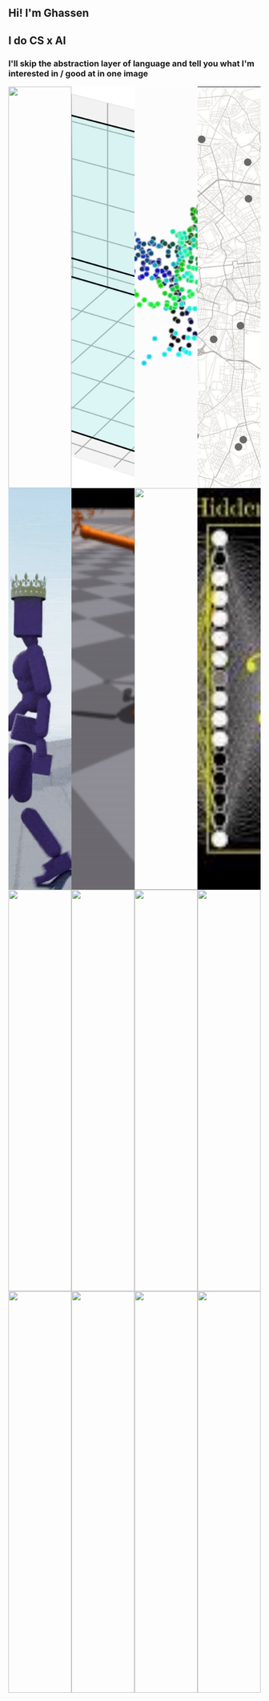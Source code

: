 <h2>Hi! I'm Ghassen</h2>
<h2>I do CS x AI</h2>
<h3>I'll skip the abstraction layer of language and tell you what I'm interested in / good at in one image</h3>

<style>
  .grid {
    display: grid;
    grid-template-columns: repeat(4, 1fr);
    grid-template-rows: repeat(4, 1fr);
    gap: 0;
    width: 100%;
    height: 80vh;
  }
  .grid img {
    width: 100%;
    height: 100%;
    object-fit: cover;
    display: block;
  }
</style>

<div class="grid">
  <img src="1_RZnBSB3QpkIwFUTRFaWDYg.gif" />
  <img src="bin_pack.gif" />
  <img src="tsne.gif" />
  <img src="tsp.gif" />
  <img src="humanoid-robot-walking.gif" />
  <img src="isaacgymenvs-c2ab42ffc68a8e6399a0bf1b183b9e78.gif" />
  <img src="wM4uDA.gif" />
  <img src="download.jpeg" />
  <img src="https://raw.githubusercontent.com/chiragml/Diffusion-Gif-Generator/main/out3.gif" />
  <img src="https://media.giphy.com/media/LEZcFaj2RWhS9vhuYj/giphy.gif" />
  <img src="https://media.giphy.com/media/xUA7b1J3rD6m0ZJpOE/giphy.gif" />
  <img src="https://media.giphy.com/media/TEFplLVRsTZ1FXb3oR/giphy.gif" />
  <img src="https://media.giphy.com/media/xTiTnJ3BooiDs8dL7W/giphy.gif" />
  <img src="https://media.giphy.com/media/5k4dgLkT60hJt6iWrM/giphy.gif" />
  <img src="https://media.giphy.com/media/TO9fX8AoLkIpZ1OCZW/giphy.gif" />
  <img src="https://media.giphy.com/media/PDJVABaMoOJ7P7oyXG/giphy.gif" />
</div>
